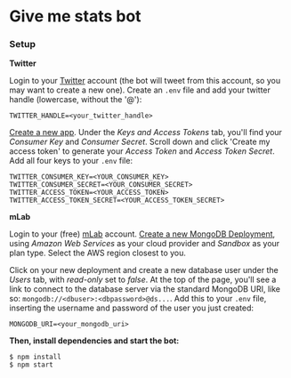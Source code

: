 # Give me stats bot

### Setup

__Twitter__

Login to your [Twitter](https://twitter.com/) account (the bot will tweet from this account, so you may want to create a new one). Create an `.env` file and add your twitter handle (lowercase, without the '@'):
```
TWITTER_HANDLE=<your_twitter_handle>
```

[Create a new app](https://apps.twitter.com/app/new). Under the _Keys and Access Tokens_ tab, you'll find your _Consumer Key_ and _Consumer Secret_. Scroll down and click 'Create my access token' to generate your _Access Token_ and _Access Token Secret_. Add all four keys to your `.env` file:
```
TWITTER_CONSUMER_KEY=<YOUR_CONSUMER_KEY>
TWITTER_CONSUMER_SECRET=<YOUR_CONSUMER_SECRET>
TWITTER_ACCESS_TOKEN=<YOUR_ACCESS_TOKEN>
TWITTER_ACCESS_TOKEN_SECRET=<YOUR_ACCESS_TOKEN_SECRET>
```

__mLab__

Login to your (free) [mLab](https://mlab.com/) account. [Create a new MongoDB Deployment](https://mlab.com/create/wizard#PlanType-Provider), using _Amazon Web Services_ as your cloud provider and _Sandbox_ as your plan type. Select the AWS region closest to you.

Click on your new deployment and create a new database user under the _Users_ tab, with _read-only_ set to _false_. At the top of the page, you'll see a link to connect to the database server via the standard MongoDB URI, like so: `mongodb://<dbuser>:<dbpassword>@ds...`. Add this to your `.env` file, inserting the username and password of the user you just created:
```
MONGODB_URI=<your_mongodb_uri>
```

__Then, install dependencies and start the bot:__
```
$ npm install
$ npm start
```
